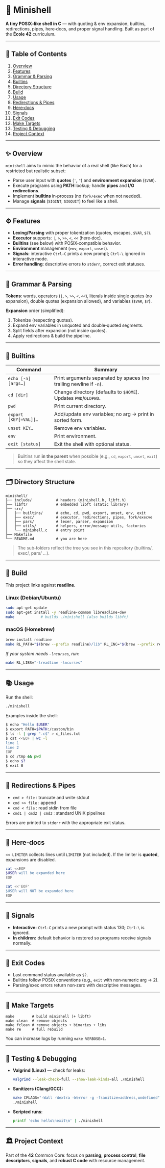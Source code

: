 # 🐚 Minishell

**A tiny POSIX‑like shell in C** — with quoting & env expansion, builtins, redirections, pipes, here‑docs, and proper signal handling. Built as part of the **École 42** curriculum.

---

## 📑 Table of Contents

1. [Overview](#overview)
2. [Features](#features)
3. [Grammar & Parsing](#grammar--parsing)
4. [Builtins](#builtins)
5. [Directory Structure](#directory-structure)
6. [Build](#build)
7. [Usage](#usage)
8. [Redirections & Pipes](#redirections--pipes)
9. [Here‑docs](#here-docs)
10. [Signals](#signals)
11. [Exit Codes](#exit-codes)
12. [Make Targets](#make-targets)
13. [Testing & Debugging](#testing--debugging)
14. [Project Context](#project-context)

---

<a id="overview"></a>

## ✨ Overview

`minishell` aims to mimic the behavior of a real shell (like Bash) for a restricted but realistic subset:

* Parse user input with **quotes** (`'`, `"`) and **environment expansion** (`$VAR`).
* Execute programs using **PATH** lookup; handle **pipes** and **I/O redirections**.
* Implement **builtins** in‑process (no `fork/exec` when not needed).
* Manage **signals** (`SIGINT`, `SIGQUIT`) to feel like a shell.

---

<a id="features"></a>

## ⚙️ Features

* **Lexing/Parsing** with proper tokenization (quotes, escapes, `$VAR`, `$?`).
* **Executor** supports: `|`, `>`, `>>`, `<`, `<<` (here‑doc).
* **Builtins** (see below) with POSIX‑compatible behavior.
* **Environment** management (`env`, `export`, `unset`).
* **Signals**: interactive `Ctrl‑C` prints a new prompt; `Ctrl‑\` ignored in interactive mode.
* **Error handling**: descriptive errors to `stderr`, correct exit statuses.

---

<a id="grammar--parsing"></a>

## 🧠 Grammar & Parsing

**Tokens**: words, operators (`|`, `>`, `>>`, `<`, `<<`), literals inside single quotes (no expansion), double quotes (expansion allowed), and variables (`$VAR`, `$?`).

**Expansion** order (simplified):

1. Tokenize (respecting quotes).
2. Expand env variables in unquoted and double‑quoted segments.
3. Split fields after expansion (not inside quotes).
4. Apply redirections & build the pipeline.

---

<a id="builtins"></a>

## 🧩 Builtins

| Command               | Summary                                                            |
| --------------------- | ------------------------------------------------------------------ |
| `echo [-n] [args…]`   | Print arguments separated by spaces (no trailing newline if `-n`). |
| `cd [dir]`            | Change directory (defaults to `$HOME`). Updates `PWD`/`OLDPWD`.    |
| `pwd`                 | Print current directory.                                           |
| `export [KEY[=VAL]]…` | Add/update env variables; no arg → print in sorted form.           |
| `unset KEY…`          | Remove env variables.                                              |
| `env`                 | Print environment.                                                 |
| `exit [status]`       | Exit the shell with optional status.                               |

> Builtins run **in the parent** when possible (e.g., `cd`, `export`, `unset`, `exit`) so they affect the shell state.

---

<a id="directory-structure"></a>

## 🗂️ Directory Structure

```text
minishell/
├── include/           # headers (minishell.h, libft.h)
├── libft/             # embedded libft (static library)
├── src/
│   ├── builtins/      # echo, cd, pwd, export, unset, env, exit
│   ├── exec/          # executor, redirections, pipes, fork/execve
│   ├── pars/          # lexer, parser, expansion
│   ├── utils/         # helpers, error/message utils, factories
│   └── minishell.c    # entry point
├── Makefile
└── README.md          # you are here
```

> The sub‑folders reflect the tree you see in this repository (builtins/, exec/, pars/ …).

---

<a id="build"></a>

## 🚀 Build

This project links against **readline**.

### Linux (Debian/Ubuntu)

```bash
sudo apt-get update
sudo apt-get install -y readline-common libreadline-dev
make            # builds ./minishell (also builds libft)
```

### macOS (Homebrew)

```bash
brew install readline
make RL_PATH="$(brew --prefix readline)/lib" RL_INC="$(brew --prefix readline)/include"
```

*If your system needs `-lncurses`, run:*

```bash
make RL_LIBS="-lreadline -lncurses"
```

---

<a id="usage"></a>

## 📚 Usage

Run the shell:

```bash
./minishell
```

Examples inside the shell:

```sh
$ echo "Hello $USER"
$ export PATH=$PATH:/custom/bin
$ ls -l | grep ".c$" > c_files.txt
$ cat <<EOF | wc -l
line 1
line 2
EOF
$ cd /tmp && pwd
$ echo $?
$ exit 0
```

---

<a id="redirections--pipes"></a>

## 🔀 Redirections & Pipes

* `cmd > file` : truncate and write stdout
* `cmd >> file` : append
* `cmd < file` : read stdin from file
* `cmd1 | cmd2 | cmd3` : standard UNIX pipelines

Errors are printed to `stderr` with the appropriate exit status.

---

<a id="here-docs"></a>

## 📄 Here‑docs

`<< LIMITER` collects lines until `LIMITER` (not included). If the limiter is **quoted**, expansions are disabled.

```sh
cat <<EOF
$USER will be expanded here
EOF

cat <<'EOF'
$USER will NOT be expanded here
EOF
```

---

<a id="signals"></a>

## 🚦 Signals

* **Interactive:** `Ctrl‑C` prints a new prompt with status 130; `Ctrl‑\` is ignored.
* **In children:** default behavior is restored so programs receive signals normally.

---

<a id="exit-codes"></a>

## 🔢 Exit Codes

* Last command status available as `$?`.
* Builtins follow POSIX conventions (e.g., `exit` with non‑numeric arg → 2).
* Parsing/exec errors return non‑zero with descriptive messages.

---

<a id="make-targets"></a>

## 🧰 Make Targets

```text
make        # build minishell (+ libft)
make clean  # remove objects
make fclean # remove objects + binaries + libs
make re     # full rebuild
```

You can increase logs by running `make VERBOSE=1`.

---

<a id="testing--debugging"></a>

## 🧪 Testing & Debugging

* **Valgrind (Linux)** — check for leaks:

  ```bash
  valgrind --leak-check=full --show-leak-kinds=all ./minishell
  ```
* **Sanitizers (Clang/GCC):**

  ```bash
  make CFLAGS="-Wall -Wextra -Werror -g -fsanitize=address,undefined" re
  ./minishell
  ```
* **Scripted runs:**

  ```bash
  printf 'echo hello\nexit\n' | ./minishell
  ```

---

<a id="project-context"></a>

## 🏛️ Project Context

Part of the **42** Common Core: focus on **parsing**, **process control**, **file descriptors**, **signals**, and **robust C code** with resource management.
